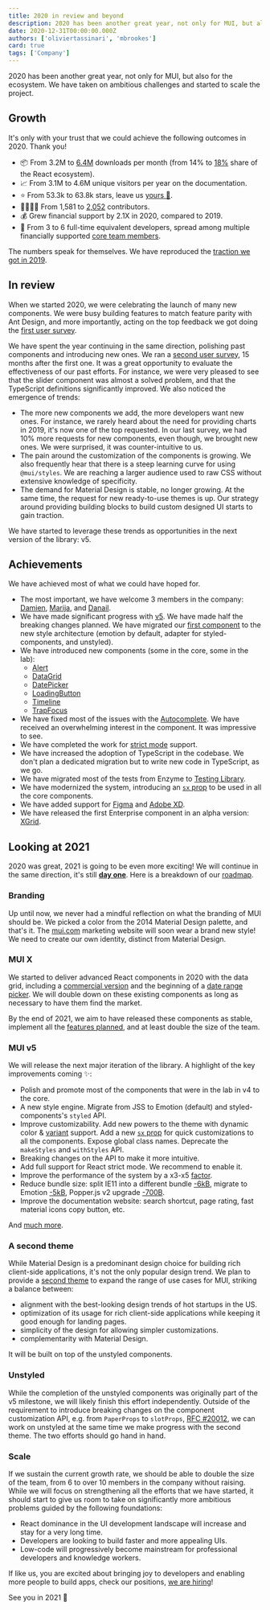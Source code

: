 ```yaml
---
title: 2020 in review and beyond
description: 2020 has been another great year, not only for MUI, but also for the ecosystem.
date: 2020-12-31T00:00:00.000Z
authors: ['oliviertassinari', 'mbrookes']
card: true
tags: ['Company']
---
```


2020 has been another great year, not only for MUI, but also for the ecosystem.
We have taken on ambitious challenges and started to scale the project.

## Growth

It's only with your trust that we could achieve the following outcomes in 2020. Thank you!

- 📦 From 3.2M to [6.4M](https://npm-stat.com/charts.html?package=%40material-ui%2Fcore&from=2019-11-30&to=2020-12-31) downloads per month (from 14% to [18%](https://docs.google.com/spreadsheets/d/1l5j3Xjtvm9XZtmb4ulLiWElQaXSlZlyCWT5ONrQMpBo/edit?usp=sharing) share of the React ecosystem).
- 📈 From 3.1M to 4.6M unique visitors per year on the documentation.
- ⭐️ From 53.3k to 63.8k stars, leave us [yours 🌟](https://github.com/mui/material-ui).
- 👨‍👩‍👧‍👦 From 1,581 to [2,052](https://github.com/mui/material-ui/graphs/contributors) contributors.
- 💰 Grew financial support by 2.1X in 2020, compared to 2019.
- 🏢 From 3 to 6 full-time equivalent developers, spread among multiple financially supported [core team members](/about/).

The numbers speak for themselves. We have reproduced the [traction we got in 2019](/blog/2019/#growth).

## In review

When we started 2020, we were celebrating the launch of many new components.
We were busy building features to match feature parity with Ant Design, and more importantly, acting on the top feedback we got doing the [first user survey](/blog/2019-developer-survey-results/).

We have spent the year continuing in the same direction, polishing past components and introducing new ones. We ran a [second user survey](/blog/2020-developer-survey-results/), 15 months after the first one. It was a great opportunity to evaluate the effectiveness of our past efforts. For instance, we were very pleased to see that the slider component was almost a solved problem, and that the TypeScript definitions significantly improved. We also noticed the emergence of trends:

- The more new components we add, the more developers want new ones. For instance, we rarely heard about the need for providing charts in 2019, it's now one of the top requested. In our last survey, we had 10% more requests for new components, even though, we brought new ones. We were surprised, it was counter-intuitive to us.
- The pain around the customization of the components is growing. We also frequently hear that there is a steep learning curve for using `@mui/styles`. We are reaching a larger audience used to raw CSS without extensive knowledge of specificity.
- The demand for Material Design is stable, no longer growing. At the same time, the request for new ready-to-use themes is up. Our strategy around providing building blocks to build custom designed UI starts to gain traction.

We have started to leverage these trends as opportunities in the next version of the library: v5.

## Achievements

We have achieved most of what we could have hoped for.

- The most important, we have welcome 3 members in the company: [Damien](/blog/spotlight-damien-tassone/), [Marija](/blog/marija-najdova-joining/), and [Danail](/blog/danail-hadjiatanasov-joining/).
- We have made significant progress with [v5](https://mui.com/). We have made half the breaking changes planned. We have migrated our [first component](https://v4.mui.com/components/slider/) to the new style architecture (emotion by default, adapter for styled-components, and unstyled).
- We have introduced new components (some in the core, some in the lab):
  - [Alert](https://v4.mui.com/components/alert/)
  - [DataGrid](https://v4.mui.com/components/data-grid/)
  - [DatePicker](https://v4.mui.com/components/pickers/)
  - [LoadingButton](https://mui.com/material-ui/react-button/#loading-button)
  - [Timeline](https://v4.mui.com/components/timeline/)
  - [TrapFocus](https://mui.com/base/react-focus-trap/)
- We have fixed most of the issues with the [Autocomplete](https://v4.mui.com/components/autocomplete/). We have received an overwhelming interest in the component. It was impressive to see.
- We have completed the work for [strict mode](https://reactjs.org/docs/strict-mode.html) support.
- We have increased the adoption of TypeScript in the codebase. We don't plan a dedicated migration but to write new code in TypeScript, as we go.
- We have migrated most of the tests from Enzyme to [Testing Library](https://testing-library.com/).
- We have modernized the system, introducing an [`sx` prop](https://mui.com/system/getting-started/the-sx-prop/) to be used in all the core components.
- We have added support for [Figma](/store/items/figma-react/) and [Adobe XD](/store/items/adobe-xd-react/).
- We have released the first Enterprise component in an alpha version: [XGrid](https://v4.mui.com/components/data-grid/#commercial-version).

## Looking at 2021

2020 was great, 2021 is going to be even more exciting!
We will continue in the same direction, it's still **[day one](https://www.sec.gov/Archives/edgar/data/1018724/000119312517120198/d373368dex991.htm)**. Here is a breakdown of our [roadmap](https://v4.mui.com/discover-more/roadmap/).

### Branding

Up until now, we never had a mindful reflection on what the branding of MUI should be. We picked a color from the 2014 Material Design palette, and that's it.
The [mui.com](https://mui.com/) marketing website will soon wear a brand new style! We need to create our own identity, distinct from Material Design.

### MUI X

We started to deliver advanced React components in 2020 with the data grid, including a [commercial version](https://v4.mui.com/components/data-grid/) and the beginning of a [date range picker](https://mui.com/x/react-date-pickers/getting-started/).
We will double down on these existing components as long as necessary to have them find the market.

By the end of 2021, we aim to have released these components as stable, implement all the [features planned](https://v4.mui.com/components/data-grid/getting-started/#feature-comparison), and at least double the size of the team.

### MUI v5

We will release the next major iteration of the library. A highlight of the key improvements coming ✨:

- Polish and promote most of the components that were in the lab in v4 to the core.
- A new style engine. Migrate from JSS to Emotion (default) and styled-components's `styled` API.
- Improve customizability. Add new powers to the theme with dynamic color & [variant](https://mui.com/material-ui/customization/typography/#adding-amp-disabling-variants) support. Add a new [`sx` prop](https://mui.com/system/getting-started/the-sx-prop/) for quick customizations to all the components. Expose global class names. Deprecate the `makeStyles` and `withStyles` API.
- Breaking changes on the API to make it more intuitive.
- Add full support for React strict mode. We recommend to enable it.
- Improve the performance of the system by a x3-x5 [factor](https://github.com/mui/material-ui/issues/21657#issuecomment-707140999).
- Reduce bundle size: split IE11 into a different bundle [-6kB](https://github.com/mui/material-ui/pull/22814#issuecomment-700995216), migrate to Emotion [-5kB](https://github.com/mui/material-ui/pull/23308#issuecomment-718748835), Popper.js v2 upgrade [-700B](https://github.com/mui/material-ui/pull/21761#issuecomment-657135498).
- Improve the documentation website: search shortcut, page rating, fast material icons copy button, etc.

And [much more](https://github.com/mui/material-ui/issues/20012).

### A second theme

While Material Design is a predominant design choice for building rich client-side applications, it's not the only popular design trend. We plan to provide a [second theme](https://github.com/mui/material-ui/issues/22485) to expand the range of use cases for MUI, striking a balance between:

- alignment with the best-looking design trends of hot startups in the US.
- optimization of its usage for rich client-side applications while keeping it good enough for landing pages.
- simplicity of the design for allowing simpler customizations.
- complementarity with Material Design.

It will be built on top of the unstyled components.

### Unstyled

While the completion of the unstyled components was originally part of the v5 milestone,
we will likely finish this effort independently.
Outside of the requirement to introduce breaking changes on the component customization API, e.g. from `PaperProps` to `slotProps`, [RFC #20012](https://github.com/mui/material-ui/issues/21453), we can work on unstyled at the same time we make progress with the second theme. The two efforts should go hand in hand.

### Scale

If we sustain the current growth rate, we should be able to double the size of the team, from 6 to over 10 members in the company without raising. While we will focus on strengthening all the efforts that we have started, it should start to give us room to take on significantly more ambitious problems guided by the following foundations:

- React dominance in the UI development landscape will increase and stay for a very long time.
- Developers are looking to build faster and more appealing UIs.
- Low-code will progressively become mainstream for professional developers and knowledge workers.

If like us, you are excited about bringing joy to developers and enabling more people to build apps, check our positions, [we are hiring](/careers/)!

See you in 2021 🚀
